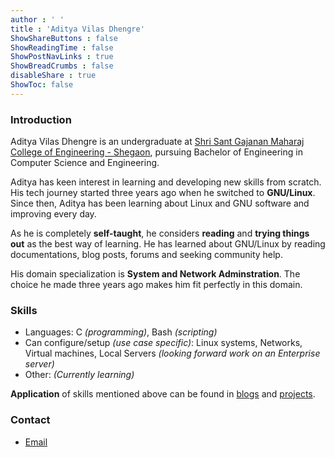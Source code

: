 ```yaml
---
author : ' '
title : 'Aditya Vilas Dhengre'
ShowShareButtons : false
ShowReadingTime : false
ShowPostNavLinks : true
ShowBreadCrumbs : false
disableShare : true
ShowToc: false
---
```


### Introduction

Aditya Vilas Dhengre is an undergraduate at [Shri Sant Gajanan Maharaj College of Engineering - Shegaon](https://ssgmce.ac.in/),
pursuing Bachelor of Engineering in Computer Science and Engineering. 

Aditya has keen interest in learning and developing new skills from scratch.
His tech journey started three years ago when he switched to **GNU/Linux**. Since then, Aditya has been learning about Linux and GNU software and improving every day.

As he is completely **self-taught**, he considers **reading** and **trying things out** as the best way of learning. He has learned about GNU/Linux
by reading documentations, blog posts, forums and seeking community help.

His domain specialization is **System and Network Adminstration**. The choice he made three years ago
makes him fit perfectly in this domain.

### Skills
- Languages: C *(programming)*, Bash *(scripting)*
- Can configure/setup *(use case specific)*: Linux systems, Networks, Virtual machines,
Local Servers *(looking forward work on an Enterprise server)*
- Other: *(Currently learning)*

**Application** of skills mentioned above can be found in [blogs](/blog) and [projects](/projects).

### Contact 
- [Email](mailto:demo.lappy@protonmail.com)
